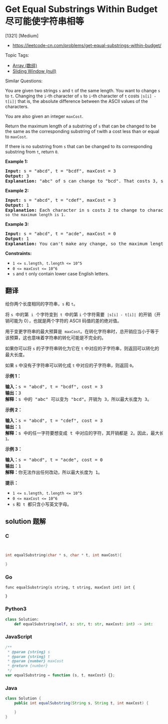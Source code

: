 # Get Equal Substrings Within Budget 尽可能使字符串相等

[1321] [Medium]

- https://leetcode-cn.com/problems/get-equal-substrings-within-budget/

Topic Tags:

- [Array (数组)](https://leetcode-cn.com/tag/array/)
- [Sliding Window (null)](https://leetcode-cn.com/tag/sliding-window/)

Similar Questions:

You are given two strings `s` and `t` of the same length. You want to change `s` to `t`. Changing the `i`\-th character of `s` to `i`\-th character of `t` costs `|s[i] - t[i]|` that is, the absolute difference between the ASCII values of the characters.

You are also given an integer `maxCost`.

Return the maximum length of a substring of `s` that can be changed to be the same as the corresponding substring of `t`with a cost less than or equal to `maxCost`.

If there is no substring from `s` that can be changed to its corresponding substring from `t`, return `0`.

**Example 1:**

<pre><strong>Input:</strong> s = "abcd", t = "bcdf", maxCost = 3
<strong>Output:</strong> 3
<strong>Explanation: </strong>"abc" of s can change to "bcd". That costs 3, so the maximum length is 3.</pre>

**Example 2:**

<pre><strong>Input:</strong> s = "abcd", t = "cdef", maxCost = 3
<strong>Output:</strong> 1
<strong>Explanation: </strong>Each character in s costs 2 to change to charactor in <code>t, so the maximum length is 1.</code>
</pre>

**Example 3:**

<pre><strong>Input:</strong> s = "abcd", t = "acde", maxCost = 0
<strong>Output:</strong> 1
<strong>Explanation: </strong>You can't make any change, so the maximum length is 1.
</pre>

**Constraints:**

- `1 <= s.length, t.length <= 10^5`
- `0 <= maxCost <= 10^6`
- `s` and `t` only contain lower case English letters.

## 翻译

给你两个长度相同的字符串，`s` 和 `t`。

将 `s`  中的第  `i`  个字符变到  `t`  中的第 `i` 个字符需要  `|s[i] - t[i]|`  的开销（开销可能为 0），也就是两个字符的 ASCII 码值的差的绝对值。

用于变更字符串的最大预算是  `maxCost`。在转化字符串时，总开销应当小于等于该预算，这也意味着字符串的转化可能是不完全的。

如果你可以将 `s` 的子字符串转化为它在 `t` 中对应的子字符串，则返回可以转化的最大长度。

如果 `s` 中没有子字符串可以转化成 `t` 中对应的子字符串，则返回 `0`。

**示例 1：**

<pre><strong>输入：</strong>s = "abcd", t = "bcdf", cost = 3
<strong>输出：</strong>3
<strong>解释：</strong>s<strong> </strong>中的<strong> </strong>"abc" 可以变为 "bcd"。开销为 3，所以最大长度为 3。</pre>

**示例 2：**

<pre><strong>输入：</strong>s = "abcd", t = "cdef", cost = 3
<strong>输出：</strong>1
<strong>解释：</strong>s 中的任一字符要想变成 t 中对应的字符，其开销都是 2。因此，最大长度为<code> 1。</code>
</pre>

**示例 3：**

<pre><strong>输入：</strong>s = "abcd", t = "acde", cost = 0
<strong>输出：</strong>1
<strong>解释：</strong>你无法作出任何改动，所以最大长度为 1。
</pre>

**提示：**

- `1 <= s.length, t.length <= 10^5`
- `0 <= maxCost <= 10^6`
- `s` 和  `t`  都只含小写英文字母。

## solution 题解

### C

```c


int equalSubstring(char * s, char * t, int maxCost){

}
```

### Go

```golang
func equalSubstring(s string, t string, maxCost int) int {

}
```

### Python3

```python
class Solution:
    def equalSubstring(self, s: str, t: str, maxCost: int) -> int:
```

### JavaScript

```javascript
/**
 * @param {string} s
 * @param {string} t
 * @param {number} maxCost
 * @return {number}
 */
var equalSubstring = function (s, t, maxCost) {};
```

### Java

```java
class Solution {
    public int equalSubstring(String s, String t, int maxCost) {

    }
}
```
